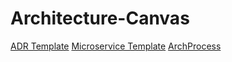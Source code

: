 # Architecture-Canvas
[ADR Template](https://github.com/Ekstrem/Architecture-Canvas/blob/main/ADR/ADR%20Template.md)
[Microservice Template](https://github.com/Ekstrem/Architecture-Canvas/blob/main/Microservices/Domain/Subdomain/ms%20template.ru.md)
[ArchProcess](https://github.com/Ekstrem/Architecture-Canvas/blob/main/Process/ArchProcess.md)
